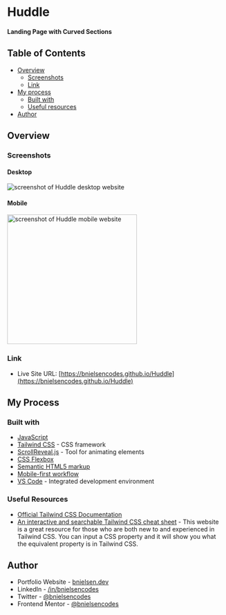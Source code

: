# Huddle

#### Landing Page with Curved Sections

## Table of Contents

- [Overview](#overview)
  - [Screenshots](#screenshots)
  - [Link](#link)
- [My process](#my-process)
  - [Built with](#built-with)
  - [Useful resources](#useful-resources)
- [Author](#author)

## Overview

### Screenshots

#### Desktop

![screenshot of Huddle desktop website](assets/screenshots/Huddle.png)

#### Mobile

<img src="assets/screenshots/Huddle_Mobile.png" alt="screenshot of Huddle mobile website" width="300">

### Link

- Live Site URL: [https://bnielsencodes.github.io/Huddle](https://bnielsencodes.github.io/Huddle)

## My Process

### Built with

- [JavaScript](https://developer.mozilla.org/en-US/docs/Web/JavaScript)
- [Tailwind CSS](https://tailwindcss.com) - CSS framework
- [ScrollReveal.js](https://scrollrevealjs.org) - Tool for animating elements
- [CSS Flexbox](https://developer.mozilla.org/en-US/docs/Learn/CSS/CSS_layout/Flexbox)
- [Semantic HTML5 markup](https://www.w3schools.com/html/html5_semantic_elements.asp)
- [Mobile-first workflow](https://developer.mozilla.org/en-US/docs/Learn/CSS/CSS_layout/Responsive_Design)
- [VS Code](https://code.visualstudio.com/) - Integrated development environment

### Useful Resources

- [Official Tailwind CSS Documentation](https://tailwindcss.com/docs/installation)
- [An interactive and searchable Tailwind CSS cheat sheet](https://nerdcave.com/tailwind-cheat-sheet) - This website is a great resource for those who are both new to and experienced in Tailwind CSS. You can input a CSS property and it will show you what the equivalent property is in Tailwind CSS.

## Author

- Portfolio Website - [bnielsen.dev](https://bnielsen.dev)
- LinkedIn - [/in/bnielsencodes](https://linkedin.com/in/bnielsencodes)
- Twitter - [@bnielsencodes](https://twitter.com/bnielsencodes)
- Frontend Mentor - [@bnielsencodes](https://www.frontendmentor.io/profile/bnielsencodes)
